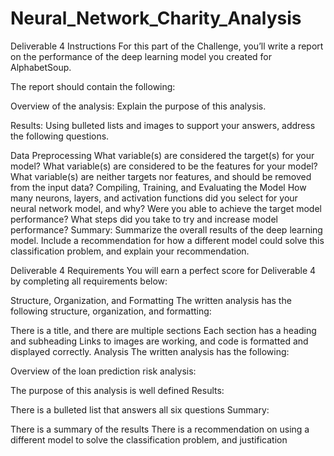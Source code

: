 # Neural_Network_Charity_Analysis








Deliverable 4 Instructions
For this part of the Challenge, you’ll write a report on the performance of the deep learning model you created for AlphabetSoup.

The report should contain the following:

Overview of the analysis: Explain the purpose of this analysis.

Results: Using bulleted lists and images to support your answers, address the following questions.

Data Preprocessing
What variable(s) are considered the target(s) for your model?
What variable(s) are considered to be the features for your model?
What variable(s) are neither targets nor features, and should be removed from the input data?
Compiling, Training, and Evaluating the Model
How many neurons, layers, and activation functions did you select for your neural network model, and why?
Were you able to achieve the target model performance?
What steps did you take to try and increase model performance?
Summary: Summarize the overall results of the deep learning model. Include a recommendation for how a different model could solve this classification problem, and explain your recommendation.

Deliverable 4 Requirements
You will earn a perfect score for Deliverable 4 by completing all requirements below:

Structure, Organization, and Formatting 
The written analysis has the following structure, organization, and formatting:

There is a title, and there are multiple sections 
Each section has a heading and subheading
Links to images are working, and code is formatted and displayed correctly.
Analysis 
The written analysis has the following:

Overview of the loan prediction risk analysis:

The purpose of this analysis is well defined 
Results:

There is a bulleted list that answers all six questions 
Summary:

There is a summary of the results 
There is a recommendation on using a different model to solve the classification problem, and justification 

